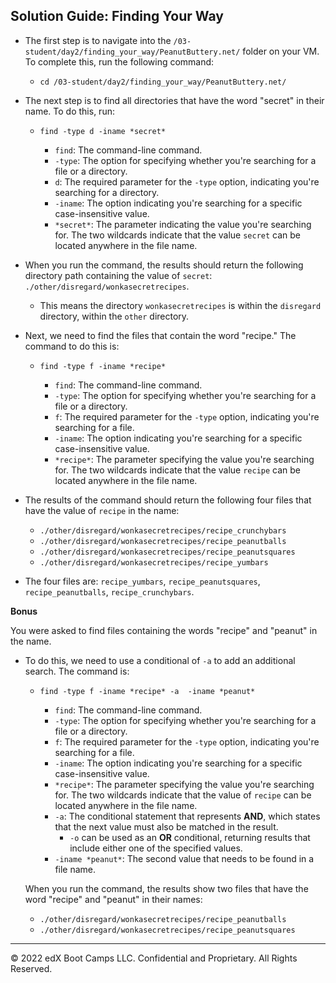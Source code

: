 ## Solution Guide: Finding Your Way

- The first step is to navigate into the `/03-student/day2/finding_your_way/PeanutButtery.net/` folder on your VM. To complete this, run the following command:
 
  - `cd /03-student/day2/finding_your_way/PeanutButtery.net/`
       
- The next step is to find all directories that have the word "secret" in their name. To do this, run:

   - `find -type d -iname *secret*`
  
   
      - `find`: The command-line command.
      - `-type`: The option for specifying whether you're searching for a file or a directory.
      - `d`: The required parameter for the  `-type` option, indicating you're searching for a directory.
      - `-iname`: The option indicating you're searching for a specific case-insensitive value.
      - `*secret*`: The parameter indicating the value you're searching for. The two wildcards indicate that the value `secret` can be located anywhere in the file name.
    
    
- When you run the command, the results should return the following directory path containing the value of `secret`: `./other/disregard/wonkasecretrecipes`.
      
    - This means the directory `wonkasecretrecipes` is within the `disregard` directory, within the `other` directory.
    
- Next, we need to find the files that contain the word "recipe." The command to do this is:

  - `find -type f -iname *recipe*`
     
    - `find`: The command-line command.
    - `-type`: The option for specifying whether you're searching for a file or a directory.
    - `f`: The required parameter for the  `-type` option, indicating you're searching for a file.
    - `-iname`: The option indicating you're searching for a specific case-insensitive value.
    - `*recipe*`: The parameter specifying the value you're searching for. The two wildcards indicate that the value `recipe` can be located anywhere in the file name.    
     
- The results of the command should return the following four files that have the value of `recipe` in the name:  
     
     - `./other/disregard/wonkasecretrecipes/recipe_crunchybars`
     - `./other/disregard/wonkasecretrecipes/recipe_peanutballs`
     - `./other/disregard/wonkasecretrecipes/recipe_peanutsquares`
     - `./other/disregard/wonkasecretrecipes/recipe_yumbars`
     
- The four files are: `recipe_yumbars`,  `recipe_peanutsquares`, `recipe_peanutballs`, `recipe_crunchybars`.  

     
**Bonus**

You were asked to find files containing the words "recipe" and "peanut" in the name.

- To do this, we need to use a conditional of `-a` to add an additional search. The command is:

  - `find -type f -iname *recipe* -a  -iname *peanut*`
 
    - `find`: The command-line command.
    - `-type`: The option for specifying whether you're searching for a file or a directory.
    - `f`: The required parameter for the  `-type` option, indicating you're searching for a file.
    - `-iname`: The option indicating you're searching for a specific case-insensitive value.
    - `*recipe*`:  The parameter specifying the value you're searching for. The two wildcards indicate that the value of `recipe` can be located anywhere in the file name.      
    - `-a`: The conditional statement that represents **AND**,  which states that the next value must also be matched in the result.  
      - `-o` can be used as an **OR** conditional, returning results that include either one of the specified values.
    -  `-iname *peanut*`: The second value that needs to be found in a file name.  
  
  When you run the command, the results show two files that have the word "recipe" and "peanut" in their names:
  
     - `./other/disregard/wonkasecretrecipes/recipe_peanutballs`
     - `./other/disregard/wonkasecretrecipes/recipe_peanutsquares`

---
© 2022 edX Boot Camps LLC. Confidential and Proprietary. All Rights Reserved.
